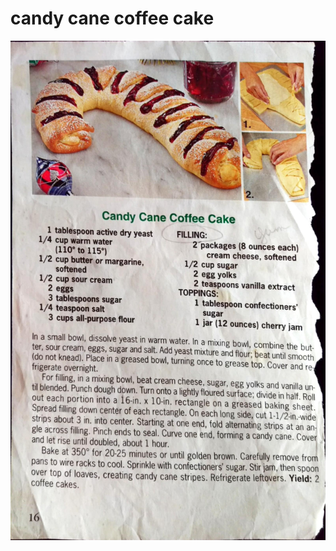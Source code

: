 candy cane coffee cake
======================================
![Original Recipe](./imgs/candy_cane_coffee_cake.jpg "Original Recipe ")
